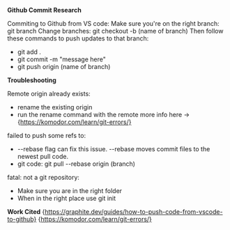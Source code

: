 **Github Commit Research**

Commiting to Github from VS code:
Make sure you're on the right branch: git branch
Change branches: git checkout -b (name of branch)
Then follow  these commands to push updates to that branch:
- git add .
- git commit -m "message here"
- git push origin (name of branch)

**Troubleshooting**

Remote origin already exists:
- rename the existing origin
- run the rename command with the remote
more info here -> {https://komodor.com/learn/git-errors/}

failed to push some refs to:
- --rebase flag can fix this issue. --rebase moves commit files to the newest pull code.
- git code: git pull --rebase origin (branch)

fatal: not a git repository:
  - Make sure you are in the right folder
  - When in the right place use git init 






**Work Cited**
{https://graphite.dev/guides/how-to-push-code-from-vscode-to-github}
{https://komodor.com/learn/git-errors/}
